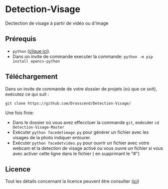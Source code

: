 # Detection-Visage
Dectection de visage à partir de vidéo ou d'image

## Prérequis

- `python` ([clique ici](https://www.python.org/downloads/)).
- Dans un invite de commande executer la commande: `python -m pip install opencv-python`

## Téléchargement

Dans un invite de commande de votre dossier de projets (où que ce soit), exécutez ce qui suit :

`git clone https://github.com/Drosscend/Detection-Visage/`

Une fois finie: 

- Dans le dossier où vous avez effecctuer la commande `git`, exécuter `cd Detection-Visage-Master`
- Exécuter `python facedetimage.py` pour générer un fichier avec les visages de la photo indiquer entourer.
- Exécuter `python facedetvideo.py` pour ouvrir un fichier avec votre webcam et la detection de visage activé ou vous ouvre un fichier si vous avec activer cette ligne dans le fichier ( en supprimant le "#")

## Licence

Tout les détails concernant la licence peuvent être consulter ([ici](https://github.com/Drosscend/Detection-Visage/blob/master/LICENSE))
